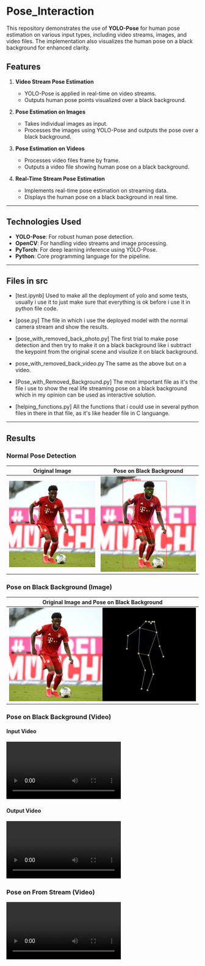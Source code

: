 # Pose_Interaction
This repository demonstrates the use of **YOLO-Pose** for human pose estimation on various input types, including video streams, images, and video files. The implementation also visualizes the human pose on a black background for enhanced clarity.


## **Features**
1. **Video Stream Pose Estimation**
   - YOLO-Pose is applied in real-time on video streams.
   - Outputs human pose points visualized over a black background.

2. **Pose Estimation on Images**
   - Takes individual images as input.
   - Processes the images using YOLO-Pose and outputs the pose over a black background.

3. **Pose Estimation on Videos**
   - Processes video files frame by frame.
   - Outputs a video file showing human pose on a black background.

4. **Real-Time Stream Pose Estimation**
   - Implements real-time pose estimation on streaming data.
   - Displays the human pose on a black background in real time.

---

## **Technologies Used**
- **YOLO-Pose**: For robust human pose detection.
- **OpenCV**: For handling video streams and image processing.
- **PyTorch**: For deep learning inference using YOLO-Pose.
- **Python**: Core programming language for the pipeline.

---
## **Files in src**

- [test.ipynb] 
Used to make all the deployment of yolo and some tests, usually i use it  to just make sure that everything is ok before i use it in python file code.

- [pose.py] 
The file in which i use the deployed model with the normal camera stream and show the results.

- [pose_with_removed_back_photo.py] 
The first trial to make pose detection and then try to make it on a black background like i subtract the keypoint from the original scene and visulize it on black background.

- pose_with_removed_back_video.py 
The same as the above but on a video.

- [Pose_with_Removed_Background.py] 
The most important file as it's the file i use to show the real life streaming pose on a black background which in my opinion can be used as interactive solution.

- [helping_functions.py] 
All the functions that i could use in several python files in there in that file, as it's like header file in C languange.

---

## **Results**

### **Normal Pose Detection**
| Original Image | Pose on Black Background |
|----------------|---------------------------|
| ![Original Image](/photos/12.jpg) | ![Pose Image](/results/12.jpg) |

### **Pose on Black Background (Image)**
| Original Image and Pose on Black Background |
|-------------------------------------------|
| ![Both images](/results/output_with_keypoints.png)|

### **Pose on Black Background (Video)**
#### **Input Video**
![Input Video](/video_result/video.mp4)

#### **Output Video**
![Output Video](/video_result/output_with_keypoints.avi)

### **Pose on From Stream (Video)**
![Output Video](/realtime_video_stream_output/Pose.mp4)
